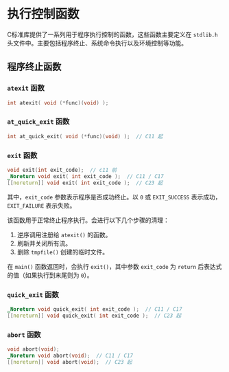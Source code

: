 # 执行控制函数

C标准库提供了一系列用于程序执行控制的函数，这些函数主要定义在 `stdlib.h` 头文件中。主要包括程序终止、系统命令执行以及环境控制等功能。

## 程序终止函数

### `atexit` 函数

```c
int atexit( void (*func)(void) );
```

### `at_quick_exit` 函数

```c
int at_quick_exit( void (*func)(void) );  // C11 起
```

### `exit` 函数

```c
void exit(int exit_code);  // c11 前
_Noreturn void exit( int exit_code );  // C11 / C17
[[noreturn]] void exit( int exit_code );  // C23 起
```

其中，`exit_code` 参数表示程序是否成功终止。以 `0` 或 `EXIT_SUCCESS` 表示成功，`EXIT_FAILURE` 表示失败。

该函数用于正常终止程序执行。会进行以下几个步骤的清理：

1. 逆序调用注册给 `atexit()` 的函数。
2. 刷新并关闭所有流。
3. 删除 `tmpfile()` 创建的临时文件。

在 `main()` 函数返回时，会执行 `exit()`，其中参数 `exit_code` 为 `return` 后表达式的值（如果执行到末尾则为 `0`）。

### `quick_exit` 函数

```c
_Noreturn void quick_exit( int exit_code );  // C11 / C17
[[noreturn]] void quick_exit( int exit_code );  // C23 起
```

### `abort` 函数

```c
void abort(void);
_Noreturn void abort(void);  // C11 / C17
[[noreturn]] void abort(void);  // C23 起
```
